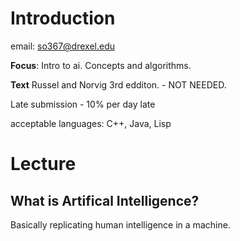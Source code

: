 # Introduction 

email: so367@drexel.edu

**Focus**: Intro to ai. Concepts and algorithms. 

**Text** Russel and Norvig 3rd edditon. - NOT NEEDED. 

Late submission - 10% per day late

acceptable languages: C++, Java, Lisp

# Lecture

## What is Artifical Intelligence? 

Basically replicating human intelligence in a machine. 


